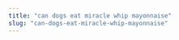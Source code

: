 ```yaml
---
title: "can dogs eat miracle whip mayonnaise"
slug: "can-dogs-eat-miracle-whip-mayonnaise"
---
```


